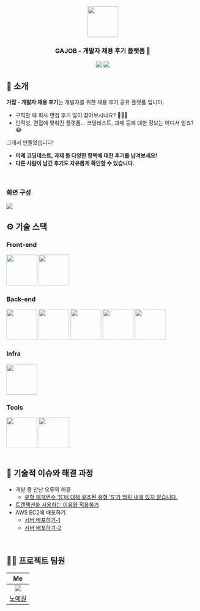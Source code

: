 <div align="center">

<!-- logo -->
<img src="https://avatars.githubusercontent.com/u/117059035?s=400&u=b9441b2de1f395bc73084bdd80f6665bfb659190&v=4" width="80"/>

### GAJOB - 개발자 채용 후기 플랫폼 💼

[<img src="https://img.shields.io/badge/-gajob.site-blue?style=flat&logo=google-chrome&logoColor=white" />](http://www.gajob.site)
[<img src="https://img.shields.io/badge/프로젝트 기간-2022.10 ~ 2022.11-pink?style=flat&logo=&logoColor=white" />]()

</div> 

## 📝 소개
**가잡 - 개발자 채용 후기**는 개발자를 위한 채용 후기 공유 플랫폼 입니다.

- 구직할 때 회사 면접 후기 많이 찾아보시나요? 💁🏻‍♀️
- 인적성, 면접에 맞춰진 플랫폼... 코딩테스트, 과제 등에 대한 정보는 어디서 얻죠? 😂

그래서 만들었습니다!

- **이제 코딩테스트, 과제 등 다양한 항목에 대한 후기를 남겨보세요!**
- **다른 사람이 남긴 후기도 자유롭게 확인할 수 있습니다.**

<br />

### 화면 구성
<img src="https://user-images.githubusercontent.com/80824750/200771808-3e445c19-b053-427e-8ae5-d8b1631e47cc.png">


<br />

## ⚙ 기술 스택
### Front-end
<div>
<img src="https://github.com/yewon-Noh/readme-template/blob/main/skills/Thymeleaf.png?raw=true" width="80">
<img src="https://github.com/yewon-Noh/readme-template/blob/main/skills/Ajax.png?raw=true" width="80">
</div>

### Back-end
<div>
<img src="https://github.com/yewon-Noh/readme-template/blob/main/skills/Java.png?raw=true" width="80">
<img src="https://github.com/yewon-Noh/readme-template/blob/main/skills/SpringBoot.png?raw=true" width="80">
<img src="https://github.com/yewon-Noh/readme-template/blob/main/skills/SpringSecurity.png?raw=true" width="80">
<img src="https://github.com/yewon-Noh/readme-template/blob/main/skills/SpringDataJPA.png?raw=true" width="80">
<img src="https://github.com/yewon-Noh/readme-template/blob/main/skills/Mysql.png?raw=true" width="80">
</div>

### Infra
<div>
<img src="https://github.com/yewon-Noh/readme-template/blob/main/skills/AWSEC2.png?raw=true" width="80">
</div>

### Tools
<div>
<img src="https://github.com/yewon-Noh/readme-template/blob/main/skills/Github.png?raw=true" width="80">
<img src="https://github.com/yewon-Noh/readme-template/blob/main/skills/Notion.png?raw=true" width="80">
</div>

<br />

## 🤔 기술적 이슈와 해결 과정
- 개발 중 만난 오류와 해결
    - [유형 매개변수 'S'에 대해 유추된 유형 'S'가 범위 내에 있지 않습니다. ](https://velog.io/@yewo2nn16/Inferred-type-S-for-type-parameter-S-is-not-within-its-bound-should-extend)
- [트랜잭션을 사용하는 이유와 적용하기](https://velog.io/@yewo2nn16/Transactional)
- AWS EC2에 배포하기
    - [서버 배포하기-1](https://velog.io/@yewo2nn16/SpringBoot-서버-배포)
    - [서버 배포하기-2](https://velog.io/@yewo2nn16/SpringBoot-서버-배포-인텔리제이에서-jar-파일-빌드해서-배포하기)


<br />

## 💁‍♂️ 프로젝트 팀원
|Me|
|:---:|
| ![](https://github.com/yewon-Noh.png?size=120) | 
|[노예원](https://github.com/yewon-Noh)|
